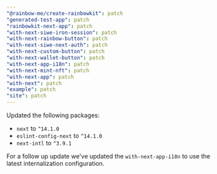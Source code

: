 ```yaml
---
"@rainbow-me/create-rainbowkit": patch
"generated-test-app": patch
"rainbowkit-next-app": patch
"with-next-siwe-iron-session": patch
"with-next-rainbow-button": patch
"with-next-siwe-next-auth": patch
"with-next-custom-button": patch
"with-next-wallet-button": patch
"with-next-app-i18n": patch
"with-next-mint-nft": patch
"with-next-app": patch
"with-next": patch
"example": patch
"site": patch
---
```


Updated the following packages:

- `next` to `^14.1.0`
- `eslint-config-next` to `^14.1.0`
- `next-intl` to `^3.9.1`


For a follow up update we've updated the `with-next-app-i18n` to use the latest internalization configuration.
